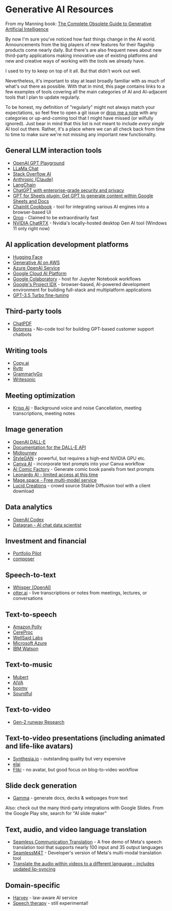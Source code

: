 # Generative AI Resources

From my Manning book: [The Complete Obsolete Guide to Generative Artificial Intelligence](http://mng.bz/j1Ax)

By now I'm sure you've noticed how fast things change in the AI world. Announcements from the big players of new features for their flagship products come nearly daily. But there's are also frequent news about new third-party applications making innovative use of existing platforms and new and creative ways of working with the tools we already have. 

I used to try to keep on top of it all. But that didn't work out well. 

Nevertheless, it's important to stay at least broadly familiar with as much of what's out there as possible. With that in mind, this page contains links to a few examples of tools covering all the main categories of AI and AI-adjacent tools that I plan to update regularly. 

To be honest, my definition of "regularly" might not always match your expectations, so feel free to open a git issue or [drop me a note](mailto:office@bootstrap-it.com) with any categories or up-and-coming tool that I might have missed (or wilfully ignored). Just bear in mind that this list is not meant to include _every single_ AI tool out there. Rather, it's a place where we can all check back from time to time to make sure we're not missing any important new functionality.

## General LLM interaction  tools

* [OpenAI GPT Playground](https://platform.openai.com/playground)
* [LLaMa Chat](https://labs.perplexity.ai/)
* [Stack Overflow AI](https://stackoverflow.blog/2023/07/27/announcing-overflowai/)
* [Anthropic (Claude)](https://www.anthropic.com/index/introducing-claude)
* [LangChain](https://www.langchain.com/)
* [ChatGPT with enterprise-grade security and privacy](https://openai.com/enterprise)
* [GPT for Sheets plugin: Get GPT to generate content within Google Sheets and Docs](https://workspace.google.com/marketplace/app/gpt_for_sheets_and_docs/677318054654)
* [Chainlit Cookbook](https://github.com/Chainlit/cookbook/tree/main) - tool for integrating various AI engines into a browser-based UI
* [Groq](https://groq.com/) - Claimed to be extraordinarily fast
* [NVIDIA ChatRTX](https://www.nvidia.com/en-us/ai-on-rtx/chatrtx/) - Nvidia's locally-hosted desktop Gen AI tool (Windows 11 only right now)

## AI application development platforms

* [Hugging Face](https://huggingface.co/)
* [Generative AI on AWS](https://aws.amazon.com/generative-ai/)
* [Azure OpenAI Service](https://azure.microsoft.com/en-us/products/ai-services/openai-service)
* [Google Cloud AI Platform](https://cloud.google.com/ai-platform/docs/technical-overview)
* [Google Colaboratory](https://colab.google/) - host for Jupyter Notebook workflows
* [Google's Project IDX](https://developers.googleblog.com/2023/08/introducing-project-idx-experiment-to-improve-full-stack-multiplatform-app-development.html) - browser-based, AI-powered development environment for building full-stack and multiplatform applications
* [GPT-3.5 Turbo fine-tuning](https://openai.com/blog/gpt-3-5-turbo-fine-tuning-and-api-updates)

## Third-party tools
* [ChatPDF](https://www.chatpdf.com/)
* [Botpress](https://botpress.com/) - No-code tool for building GPT-based customer support chatbots 

## Writing tools
* [Copy.ai](https://www.copy.ai/)
* [Ryttr](https://rytr.me/)
* [GrammarlyGo](https://www.grammarly.com/a/grammarlygo)
* [Writesonic](https://writesonic.com/)

## Meeting optimization
* [Krisp AI](https://krisp.ai/) - Background voice and noise Cancellation, meeting transcriptions, meeting notes

## Image generation
* [OpenAI DALL-E](https://labs.openai.com/)
* [Documentation for the DALL-E API](https://platform.openai.com/docs/guides/images/usage?context=node)
* [Midjourney](https://www.midjourney.com/)
* [StyleGAN](https://github.com/NVlabs/stylegan) - powerful, but requires a high-end NVIDIA GPU etc.
* [Canva AI](https://www.canva.com/ai-image-generator/) - incorporate text prompts into your Canva workflow
* [AI Comic Factory](https://huggingface.co/spaces/jbilcke-hf/ai-comic-factory) - Generate comic book panels from text prompts
* [Leonardo AI - limited access at this time](https://leonardo.ai/)
* [Mage.space - Free multi-model service](https://www.mage.space/)
* [Lucid Creations](https://dbzer0.itch.io/lucid-creations) - crowd source Stable Diffusion tool with a client download

## Data analytics
* [OpenAI Codex](https://openai.com/blog/openai-codex/)
* [Datagran - AI chat data scientist](https://www.datagran.io/)

## Investment and financial

* [Portfolio Pilot](https://portfoliopilot.com/portfolio)
* [composer](https://www.composer.trade/)
	
## Speech-to-text

* [Whisper (OpenAI)](https://github.com/openai/whisper)
* [otter.ai](https://otter.ai/) - live transcriptions or notes from meetings, lectures, or conversations

## Text-to-speech

* [Amazon Polly](https://aws.amazon.com/polly/)
* [CereProc](https://www.cereproc.com/)
* [WellSaid Labs](https://wellsaidlabs.com/)
* [Microsoft Azure](https://azure.microsoft.com/en-us/products/ai-services/text-to-speech#features)
* [IBM Watson](https://www.ibm.com/demos/live/tts-demo/self-service/home)

## Text-to-music

* [Mubert](https://mubert.com/)
* [AIVA](https://www.aiva.ai/)
* [boomy](https://boomy.com/)
* [Soundful](https://soundful.com/)

## Text-to-video

* [Gen-2 runway Research](https://research.runwayml.com/gen2)

## Text-to-video presentations (including animated and life-like avatars)

* [Synthesia.io](https://www.synthesia.io/) - outstanding quality but very expensive
* [elai](https://elai.io/)
* [Fliki](https://fliki.ai/) - no avatar, but good focus on blog-to-video workflow

## Slide deck generation

* [Gamma](https://gamma.app/) - generate docs, decks & webpages from text
	
Also: check out the many third-party integrations with Google Slides. From the Google Play site, search for "AI slide maker"

## Text, audio, and video language translation

* [Seamless Communication Translation](https://seamless.metademolab.com/) - A free demo of Meta's speech translation tool that supports nearly 100 input and 35 output languages
* [SeamlessM4T](https://github.com/facebookresearch/seamless_communication) - Developer's version of Meta's multi-modal translation tool
* [Translate the audio within videos to a different language - includes updated lip-syncing](https://labs.heygen.com/video-translate)

## Domain-specific

* [Harvey](https://www.harvey.ai/) - law-aware AI service
* [Speech therapy](https://www.betterspeech.com/jessica) - still experimental!
